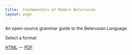 ```yaml
---
title:  Fundamentals of Modern Belarusian
layout: page
---
```


An open-source grammar guide to the Belarusian Language  

Select a format:  
  
[HTML](introduction.html) — [PDF](fofmb.pdf)
